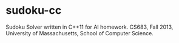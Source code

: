 sudoku-cc
=========

Sudoku Solver written in C++11 for AI homework.
CS683, Fall 2013, University of Massachusetts, School of Computer Science.

